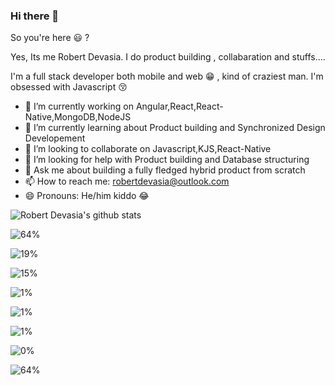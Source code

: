 ### Hi there 👋

So you're here 😃 ? 

Yes, Its me Robert Devasia. I do product building , collabaration and stuffs....

I'm a full stack developer both mobile and web 😁 , kind of craziest man.
I'm obsessed with Javascript 😚


- 🔭 I’m currently working on Angular,React,React-Native,MongoDB,NodeJS 
- 🌱 I’m currently learning about Product building and Synchronized Design Developement
- 👯 I’m looking to collaborate on Javascript,KJS,React-Native
- 🤔 I’m looking for help with Product building and Database structuring
- 💬 Ask me about building a fully fledged hybrid product from scratch
- 📫 How to reach me: robertdevasia@outlook.com
- 😄 Pronouns: He/him kiddo 😂

![Robert Devasia's github stats](https://github-readme-stats.vercel.app/api?username=docsploit&count_private=true&theme=gotham&showicons=true)


<!--Docsium::START-->
![64%](https://dcprogressbar.herokuapp.com/?title=JavaScript&color=f1e05a&percentage=63.61&time=6%20hrs%2048%20mins)

![19%](https://dcprogressbar.herokuapp.com/?title=TypeScript&color=2b7489&percentage=19.22&time=2%20hrs%203%20mins)

![15%](https://dcprogressbar.herokuapp.com/?title=C%2B%2B&color=f34b7d&percentage=14.63&time=1%20hr%2033%20mins)

![1%](https://dcprogressbar.herokuapp.com/?title=HTML&color=e34c26&percentage=0.99&time=6%20mins)

![1%](https://dcprogressbar.herokuapp.com/?title=Other&color=ffffff&percentage=0.88&time=5%20mins)

![1%](https://dcprogressbar.herokuapp.com/?title=JSON&color=ffffff&percentage=0.61&time=3%20mins)

![0%](https://dcprogressbar.herokuapp.com/?title=Objective-C&color=438eff&percentage=0.07&time=0%20secs)


<!--Docsium::END-->

![64%](https://dcprogressbar.herokuapp.com/?title=Objective-C&color=3f77c5&percentage=16)
